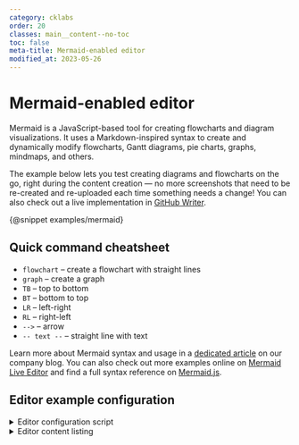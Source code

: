 ```yaml
---
category: cklabs
order: 20
classes: main__content--no-toc
toc: false
meta-title: Mermaid-enabled editor
modified_at: 2023-05-26
---
```


# Mermaid-enabled editor

Mermaid is a JavaScript-based tool for creating flowcharts and diagram visualizations. It uses a Markdown-inspired syntax to create and dynamically modify flowcharts, Gantt diagrams, pie charts, graphs, mindmaps, and others. 

The example below lets you test creating diagrams and flowcharts on the go, right during the content creation &mdash; no more screenshots that need to be re-created and re-uploaded each time something needs a change! You can also check out a live implementation in [GitHub Writer](https://ckeditor.com/blog/github-writer-now-available-with-mermaid-support/).

{@snippet examples/mermaid}

## Quick command cheatsheet<!-- consider whether we need this, or just the article link -->

* `flowchart` &ndash; create a flowchart with straight lines
* `graph` &ndash; create a graph
* `TB` &ndash; top to bottom
* `BT` &ndash; bottom to top
* `LR` &ndash; left-right
* `RL` &ndash; right-left
* `-->` &ndash; arrow
* `-- text --` &ndash; straight line with text

Learn more about Mermaid syntax and usage in a [dedicated article](https://ckeditor.com/blog/basic-overview-of-creating-flowcharts-using-mermaid/) on our company blog. You can also check out more examples online on [Mermaid Live Editor](https://mermaid.live/) and find a full syntax reference on [Mermaid.js](https://mermaid.js.org/intro/).


## Editor example configuration

<details>
<summary>Editor configuration script</summary>
<!-- Let's consider removing parts of this -->

```js
import ClassicEditor from '@ckeditor/ckeditor5-build-classic';

import Mermaid from '@ckeditor/ckeditor5-mermaid/src/mermaid';

ClassicEditor
	.create( document.querySelector( '#mermaid' ), {
		plugins: ClassicEditor.builtinPlugins.concat( [
			Mermaid
		] ),
		toolbar: {
			items: [
				'undo', 'redo', '|', 'heading',
				'|', 'bold', 'italic',
				'|', 'link', 'uploadImage', 'insertTable', 'blockQuote', 'mediaEmbed', 'mermaid',
				'|', 'bulletedList', 'numberedList', 'todolist', 'outdent', 'indent'
			]
		},
		ui: {
			viewportOffset: {
				top: window.getViewportTopOffsetConfig()
			}
		},
	} )
	.then( editor => {
		window.editor = editor;
		CKEditorInspector.attach( editor );
		window.console.log( 'CKEditor 5 is ready.', editor );
	} )
	.catch( err => {
		console.error( err.stack );
	} );
```

</details>

<details>
<summary>Editor content listing</summary>

```html
<div id="mermaid">

	<p>Sample editor data</p>
	<pre spellcheck="false"><code class="language-mermaid">
		Sample mermaid code goes here.
	</code></pre>

</div>
```

</details>
